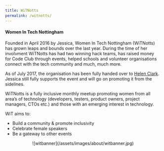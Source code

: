 ```yaml
---
title: WiTNotts
permalink: /witnotts/
---
```


#### Women In Tech Nottingham

Founded in April 2016 by Jessica, Women In Tech Nottingham (WiTNotts) has grown leaps and bounds over the last year. During the time of her involvment WiTNotts has had two winning hack teams, has raised money for Code Club through events, helped schools and volunteer organisations connect with the tech community and much, much more.

As of July 2017, the organisation has been fully handed over to [Helen Clark](https://littlehelli.com/). Jessica still fully supports the event and will go on promoting it from the sidelines.

WiTNotts is a fully inclusive monthly meetup promoting women from all area’s of technology (developers, testers, product owners, project managers, CTOs etc.) and those with an emerging interest in technology. 

WiT aims to:

* Build a community & promote inclusivity
* Celebrate female speakers
* Be a gateway to other events

<div style="text-align:center" markdown="1">

<a href="https://www.womenintechnotts.co.uk">
<span class="fa-stack fa-lg">
  <i class="fa fa-square-o fa-stack-2x"></i>
  <i class="fa fa-twitter fa-stack-1x"></i>
</span>
</a>
<a href="https://www.meetup.com/Women-In-Tech-Nottingham">
<span class="fa-stack fa-lg">
  <i class="fa fa-square-o fa-stack-2x"></i>
  <i class="fa fa-meetup fa-stack-1x"></i>
</span>
</a>
<a href="https://www.linkedin.com/groups/Women-In-Tech-Nottingham-8574493/about">
<span class="fa-stack fa-lg">
  <i class="fa fa-square-o fa-stack-2x"></i>
  <i class="fa fa-linkedin fa-stack-1x"></i>
</span>
</a>

</div>

<div style="text-align:center" markdown="1">
![witbanner](/assets/images/about/witbanner.jpg)
</div>

